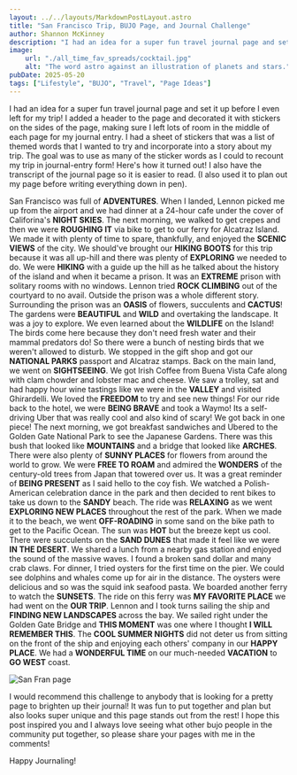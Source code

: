 ```yaml
---
layout: ../../layouts/MarkdownPostLayout.astro
title: "San Francisco Trip, BUJO Page, and Journal Challenge"
author: Shannon McKinney
description: "I had an idea for a super fun travel journal page and set it up before I even left for my trip! I added a header to the page and decorated it with stickers on the sides of the page, making sure I left lots of room in the middle of each page for my journal entry..."
image:
    url: "./all_time_fav_spreads/cocktail.jpg"
    alt: "The word astro against an illustration of planets and stars."
pubDate: 2025-05-20
tags: ["Lifestyle", "BUJO", "Travel", "Page Ideas"]
---
```


I had an idea for a super fun travel journal page and set it up before I even left for my trip! I added a header to the page and decorated it with stickers on the sides of the page, making sure I left lots of room in the middle of each page for my journal entry. I had a sheet of stickers that was a list of themed words that I wanted to try and incorporate into a story about my trip. The goal was to use as many of the sticker words as I could to recount my trip in journal-entry form! Here's how it turned out! I also have the transcript of the journal page so it is easier to read. (I also used it to plan out my page before writing everything down in pen).


San Francisco was full of **ADVENTURES**. When I landed, Lennon picked me up from the airport and we had dinner at a 24-hour cafe under the cover of Califorina's **NIGHT SKIES**. The next morning, we walked to get crepes and then we were **ROUGHING IT** via bike to get to our ferry for Alcatraz Island. We made it with plenty of time to spare, thankfully, and enjoyed the **SCENIC VIEWS** of the city. We should've brought our **HIKING BOOTS** for this trip because it was all up-hill and there was plenty of **EXPLORING** we needed to do. We were **HIKING** with a guide up the hill as he talked about the history of the island and when it became a prison. It was an **EXTREME** prison with solitary rooms with no windows. Lennon tried **ROCK CLIMBING** out of the courtyard to no avail. Outside the prison was a whole different story. Surrounding the prison was an **OASIS** of flowers, succulents and **CACTUS**! The gardens were **BEAUTIFUL** and **WILD** and overtaking the landscape. It was a joy to explore. We even learned about the **WILDLIFE** on the Island! The birds come here because they don't need fresh water and their mammal predators do! So there were a bunch of nesting birds that we weren't allowed to disturb. We stopped in the gift shop and got our **NATIONAL PARKS** passport and Alcatraz stamps. Back on the main land, we went on **SIGHTSEEING**. We got Irish Coffee from Buena Vista Cafe along with clam chowder and lobster mac and cheese. We saw a trolley, sat and had happy hour wine tastings like we were in the **VALLEY** and visited Ghirardelli. We loved the **FREEDOM** to try and see new things! For our ride back to the hotel, we were **BEING BRAVE** and took a Waymo! Its a self-driving Uber that was really cool and also kind of scary! We got back in one piece! The next morning, we got breakfast sandwiches and Ubered to the Golden Gate National Park to see the Japanese Gardens. There was this bush that looked like **MOUNTAINS** and a bridge that looked like **ARCHES**. There were also plenty of **SUNNY PLACES** for flowers from around the world to grow. We were **FREE TO ROAM** and admired the **WONDERS** of the century-old trees from Japan that towered over us. It was a great reminder of **BEING PRESENT** as I said hello to the coy fish. We watched a Polish-American celebration dance in the park and then decided to rent bikes to take us down to the **SANDY** beach. The ride was **RELAXING** as we went **EXPLORING NEW PLACES** throughout the rest of the park. When we made it to the beach, we went **OFF-ROADING** in some sand on the bike path to get to the Pacific Ocean. The sun was **HOT** but the breeze kept us cool. There were succulents on the **SAND DUNES** that made it feel like we were **IN THE DESERT**. We shared a lunch from a nearby gas station and enjoyed the sound of the massive waves. I found a broken sand dollar and many crab claws. For dinner, I tried oysters for the first time on the pier. We could see dolphins and whales come up for air in the distance. The oysters were delicious and so was the squid ink seafood pasta. We boarded another ferry to watch the **SUNSETS**. The ride on this ferry was **MY FAVORITE PLACE** we had went on the **OUR TRIP**. Lennon and I took turns sailing the ship and **FINDING NEW LANDSCAPES** across the bay. We sailed right under the Golden Gate Bridge and **THIS MOMENT** was one where I thought **I WILL REMEMBER THIS**. The **COOL SUMMER NIGHTS** did not deter us from sitting on the front of the ship and enjoying each others' company in our **HAPPY PLACE**. We had a **WONDERFUL TIME** on our much-needed **VACATION** to **GO WEST** coast.

![San Fran page](./san_fran/journal.jpg)

I would recommend this challenge to anybody that is looking for a pretty page to brighten up their journal! It was fun to put together and plan but also looks super unique and this page stands out from the rest! I hope this post inspired you and I always love seeing what other bujo people in the community put together, so please share your pages with me in the comments! 

Happy Journaling!